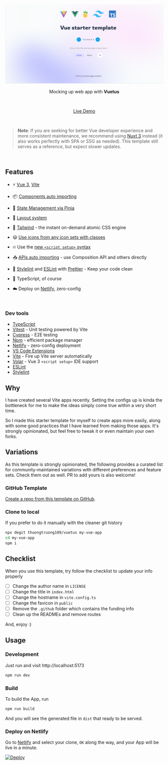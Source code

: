 ![Opinionated Vite x Vue Starter Template](./public/preview.png)

<p align='center'>
    Mocking up web app with <b>Vuetus</b>
</p>

<br>

<p align='center'>
    <a href="https://vuetus.vercel.app/">Live Demo</a>
</p>

<br>

> **Note**: If you are seeking for better Vue developer experience and more consistent maintenance, we recommend using [Nuxt 3](https://nuxt.com) instead (it also works perfectly with SPA or SSG as needed). This template still serves as a reference, but expect slower updates.

<br>

## Features

- ⚡️ [Vue 3](https://github.com/vuejs/core), [Vite](https://github.com/vitejs/vite)

- 📦 [Components auto importing](./src/components)

- 🍍 [State Management via Pinia](https://pinia.vuejs.org/)

- 📑 [Layout system](./src/layouts)

- 🎨 [Tailwind](https://tailwindcss.com) - the instant on-demand atomic CSS engine

- 😃 [Use icons from any icon sets with classes](https://github.com/antfu/unocss/tree/main/packages/preset-icons)

- 🔥 Use the [new `<script setup>` syntax](https://github.com/vuejs/rfcs/pull/227)

- 📥 [APIs auto importing](https://github.com/antfu/unplugin-auto-import) - use Composition API and others directly

- 🦔 [Stylelint](https://stylelint.io/) and [ESLint](https://eslint.org/) with [Prettier](https://prettier.io/) - Keep your code clean

- 🦾 TypeScript, of course

- ☁️ Deploy on [Netlify](https://netlify.com), zero-config

<!-- - 🗂 [File based routing](./src/pages) -->

<!-- - 📲 [PWA](https://github.com/antfu/vite-plugin-pwa) -->

<!-- - ⚙️ Unit Testing with [Vitest](https://github.com/vitest-dev/vitest), E2E Testing with [Cypress](https://cypress.io/) on [GitHub Actions](https://github.com/features/actions) -->

<br>

### Dev tools

- [TypeScript](https://www.typescriptlang.org/)
- [Vitest](https://github.com/vitest-dev/vitest) - Unit testing powered by Vite
- [Cypress](https://cypress.io/) - E2E testing
- [Npm](https://npmjs.com/) - efficient package manager
- [Netlify](https://www.netlify.com/) - zero-config deployment
- [VS Code Extensions](./.vscode/extensions.json)
- [Vite](https://marketplace.visualstudio.com/items?itemName=antfu.vite) - Fire up Vite server automatically
- [Volar](https://marketplace.visualstudio.com/items?itemName=Vue.volar) - Vue 3 `<script setup>` IDE support
- [ESLint](https://marketplace.visualstudio.com/items?itemName=dbaeumer.vscode-eslint)
- [Stylelint](https://marketplace.visualstudio.com/items?itemName=stylelint.vscode-stylelint)

## Why

I have created several Vite apps recently. Setting the configs up is kinda the bottleneck for me to make the ideas simply come true within a very short time.

So I made this starter template for myself to create apps more easily, along with some good practices that I have learned from making those apps. It's strongly opinionated, but feel free to tweak it or even maintain your own forks.

## Variations

As this template is strongly opinionated, the following provides a curated list for community-maintained variations with different preferences and feature sets. Check them out as well. PR to add yours is also welcome!

### GitHub Template

[Create a repo from this template on GitHub](https://github.com/thuongtruong109/vue-template/generate).

### Clone to local

If you prefer to do it manually with the cleaner git history

```bash
npx degit thuongtruong109/vuetus my-vue-app
cd my-vue-app
npm i
```

## Checklist

When you use this template, try follow the checklist to update your info properly

- [ ] Change the author name in `LICENSE`
- [ ] Change the title in `index.html`
- [ ] Change the hostname in `vite.config.ts`
- [ ] Change the favicon in `public`
- [ ] Remove the `.github` folder which contains the funding info
- [ ] Clean up the READMEs and remove routes

And, enjoy :)

## Usage

### Development

Just run and visit http://localhost:5173

```bash
npm run dev
```

### Build

To build the App, run

```bash
npm run build
```

And you will see the generated file in `dist` that ready to be served.

### Deploy on Netlify

Go to [Netlify](https://app.netlify.com/start) and select your clone, `OK` along the way, and your App will be live in a minute.

[![Deploy](https://www.netlify.com/img/deploy/button.svg)](https://app.netlify.com/start/deploy?repository=https://github.com/thuongtruong109/vuetus)
